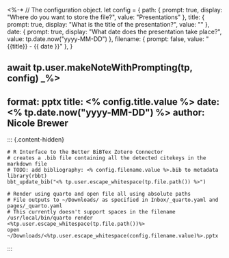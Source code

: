 <%-*
// The configuration object.
let config = {
	path: {
		prompt: true,
		display: "Where do you want to store the file?",
		value: "Presentations"
    },
    title: {
	    prompt: true,
	    display: "What is the title of the presentation?",
	    value: ""
    },
    date: {
		 prompt: true,
		 display: "What date does the presentation take place?",
		 value:  tp.date.now("yyyy-MM-DD")
	},
    filename: {
        prompt: false,
        value: "{{title}} - {{ date }}"
    },
}

await tp.user.makeNoteWithPrompting(tp, config)
_%>
---
format: pptx
title: <% config.title.value %>
date: <% tp.date.now("yyyy-MM-DD") %>
author: Nicole Brewer
---

::: {.content-hidden}
```run-r
# R Interface to the Better BiBTex Zotero Connector
# creates a .bib file containing all the detected citekeys in the markdown file
# TODO: add bibliography: <% config.filename.value %>.bib to metadata
library(rbbt)
bbt_update_bib("<% tp.user.escape_whitespace(tp.file.path()) %>")
```

```run-shell
# Render using quarto and open file all using absolute paths
# File outputs to ~/Downloads/ as specified in Inbox/_quarto.yaml and pages/_quarto.yaml
# This currently doesn't support spaces in the filename 
/usr/local/bin/quarto render <%tp.user.escape_whitespace(tp.file.path())%>
open ~/Downloads/<%tp.user.escape_whitespace(config.filename.value)%>.pptx
```
:::




